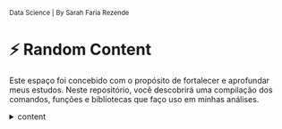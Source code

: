 <sub> Data Science | By Sarah Faria Rezende </sub>

# ⚡ Random Content

Este espaço foi concebido com o propósito de fortalecer e aprofundar meus estudos.
Neste repositório, você descobrirá uma compilação dos comandos, funções e bibliotecas que faço uso em minhas análises. 

<details>
<summary>content</summary>

## 🔹 _Pandas_

O pandas é uma ferramenta essencial em Python para análise e manipulação de dados. 
Com estruturas flexíveis como DataFrame e Series, permite importar, limpar, transformar e analisar dados de várias fontes. 
Ele organiza dados em linhas e colunas, suporta diversos formatos de importação/exportação, facilita limpeza, manipulação e visualização. 
Ideal para cientistas de dados e analistas, o pandas é crucial na exploração de dados, identificação de padrões e análises. 
Amplamente usado, é uma ferramenta indispensável para projetos pessoais e empresariais, devido a sua eficiência e natureza intuitiva.

```python
import pandas as pd
```
### 🔸 Importanto arquivos CSV

O código _df = pd.read_csv("")_ é usado para ler um arquivo CSV e criar um DataFrame utilizando a biblioteca pandas em Python.

```python
    df = pd.read_csv("/content/listings.csv")
```
  * **df:** É uma variável que armazenará o DataFrame criado a partir do arquivo CSV. "df" é uma convenção comum para denotar um DataFrame.
  * **pd**: É um alias para a biblioteca pandas. Isso permite que você use funções da biblioteca pandas utilizando o prefixo "pd.".
  * **read_csv**: É uma função do pandas utilizada para ler arquivos CSV e criar DataFrames a partir deles.
  * **("/content/listings.csv")**: É o caminho do arquivo CSV que você deseja ler. Nesse exemplo, o arquivo "listings.csv" está localizado na pasta "/content".

Portanto, quando você executa esse código, ele carrega o arquivo CSV especificado e cria um DataFrame chamado "df" que contém os dados do arquivo CSV. Esse DataFrame pode ser usado para realizar várias operações de análise e manipulação de dados.

### 🔸 Qtd de atributos, entradas e tipos de variáveis

```python
print("Entradas: ", df[df.columns[0]].count())
print("Variáveis: ", df.shape[1])
```
Essas linhas de código estão realizando duas ações em relação a um DataFrame chamado "df":

* **print("Entradas: ", df[df.columns[0]].count())**: Esta linha imprime o número de entradas (ou linhas) presentes na primeira coluna do DataFrame "df". Isso é feito usando a função _count()_ que conta a quantidade de valores não nulos nessa coluna específica. O resultado é impresso na saída, junto com a mensagem "Entradas: ".

* **print("Variáveis: ", df.shape[1])**: Aqui, a linha imprime o número de variáveis (ou colunas) no DataFrame "df". Isso é feito usando o atributo _.shape_, que retorna uma tupla representando as dimensões do DataFrame (linhas, colunas). O índice 1 da tupla é utilizado para obter o número de colunas, e o resultado é impresso junto com a mensagem "Variáveis: ".

Em resumo, essas linhas de código estão fornecendo informações sobre o tamanho do DataFrame, contando o número de entradas (linhas) em uma coluna específica e o número total de variáveis (colunas) no DataFrame. Isso pode ser útil para entender a estrutura e a quantidade de dados no DataFrame.

### 🔸 Como verificar as 5 primeiras entradas do dataset

O código df.head() é utilizado para exibir as primeiras linhas de um DataFrame chamado "df". A função head() é uma função da biblioteca pandas em Python e é frequentemente usada para visualizar uma amostra inicial dos dados em um DataFrame. 
* o pandas irá mostrar por padrão as primeiras 5 linhas do DataFrame. Mas se você quiser ver mais ou menos linhas, pode passar um número como argumento para a função, por exemplo, df.head(10) irá mostrar as primeiras 10 linhas.

```python
df.head()
```
### 🔸 Verificar os tipos de variáveis

O _código display(df.dtypes)_ é usado para exibir os tipos de dados das colunas de um DataFrame "df". 
* A função _dtypes_ é uma função do pandas que retorna uma série contendo os tipos de dados de cada coluna do DataFrame.
* A função _display()_ é uma maneira de apresentar informações de forma mais formatada e amigável em ambientes como o Jupyter Notebook.

```python
display(df.dtypes)
```

### 🔸 Classificando Variáveis por Valores Ausentes em Ordem Decrescente

O código calcula a porcentagem de valores ausentes em cada coluna de um DataFrame "df" e, em seguida, 
classifica essas porcentagens em ordem decrescente.

```python
(round((df.isnull().sum()/df.shape[0]),2)*100).sort_values(ascending = False)
```
Aqui está o que cada parte do código faz:
* **df.isnull().sum()**: Calcula a quantidade de valores ausentes em cada coluna do DataFrame "df".
* **df.shape[0]**: Retorna o número total de linhas no DataFrame "df", ou seja, o total de entradas.
* **(df.isnull().sum()/df.shape[0])**: Calcula a proporção de valores ausentes em relação ao total de entradas para cada coluna.
* **round((df.isnull().sum()/df.shape[0]), 2)**: Arredonda as proporções calculadas para duas casas decimais.
* ***100**: Multiplica as proporções arredondadas por 100 para obter a porcentagem.
* **.sort_values(ascending=False)**: Classifica as porcentagens de valores ausentes em ordem decrescente, ou seja, da maior para a menor.

### 🔸 Verificando a quantidade de itens por culuna

O código é usado para verificar a quantidade de itens não nulos (não ausentes) em cada coluna de um DataFrame "df" e, em seguida, classificar essas quantidades em ordem decrescente.

```python
df.count().sort_values(ascending=False)
```
Aqui está o que cada parte do código faz:
* **df.count()**: Calcula a quantidade de itens não nulos em cada coluna do DataFrame "df".
* **.sort_values(ascending=False)**: Classifica as quantidades de itens não nulos em ordem decrescente, ou seja, da maior para a menor.

---
## 🔹 _Numpy_
* O NumPy é essencial para **computação científica** em Python, com suporte a **arrays** multidimensionais e operações **matemáticas** rápidas. 
Introduz o objeto **ndarray** para criar **matrizes eficientes**, operações elementares sem **loops**, broadcasting automático e 
funções matemáticas embutidas. Permite indexação eficiente, manipulação de arrays e integração com outras bibliotecas. 
Sua eficiência, capacidade de lidar com grandes dados numéricos e código aberto o tornam vital para ciência de dados, análises e 
simulações. NumPy é central na computação científica em Python.

```python
import numpy as np
```
---
## 🔹 _Matplotlib_
* O Matplotlib é uma biblioteca Python para **visualização de dados**. Ele oferece ferramentas versáteis para criar diversos tipos de gráficos, 
desde simples até complexos, permitindo personalização de cores, estilos e marcadores. Compatível com diferentes formatos de saída, 
é usado para criação de gráficos em publicações científicas e relatórios. Pode ser integrado com o ambiente Jupyter para exibir gráficos 
diretamente no notebook, facilitando a análise interativa de dados. 
É uma escolha essencial para comunicar informações visuais de maneira eficaz.

```python

import matplotlib.pyplot as plt

```
### 🔸 Gráficos
* O **%matplotlib inline** é "magic command" específica da interface do IPython (um interpretador interativo do Python) que está 
frequentemente usado em notebooks Jupyter para controlar o comportamento dos gráficos gerados pela biblioteca Matplotlib. Ao utilizar _%matplotlib inline_ em um notebook, você faz com que os gráficos gerados pelo Matplotlib sejam exibidos automaticamente abaixo do 
código correspondente. Isso é útil para análise de dados e visualizações. Sem isso, seria necessário usar _plt.show()_ para mostrar gráficos. A partir do 
Matplotlib 2.0, _%matplotlib inline_ foi substituído por _%matplotlib_ com opções de renderização. O inline ainda mostra gráficos no notebook, mas agora 
o comando é mais flexível para ambientes gráficos diversos.

```python

%matplotlib inline

```
### 🔸 Tamanho dos gráficos
* Define o tamanho padrão das figuras (gráficos) criadas pelo Matplotlib. 
O valor [10,5] representa a largura e a altura da figura em polegadas. Isso afeta as dimensões das visualizações quando elas 
são mostradas ou salvas.

```python
plt.rcParams["figure.figsize"] = [10,5]
```
### 🔸 Tamanho da fonte
* Define o tamanho padrão da fonte nos textos dos gráficos, como rótulos de eixos, títulos e legendas.
O valor 12 especifica o tamanho da fonte em pontos.

```python
plt.rcParams["font.size"] = 12
```

---
## 🔹 _Seaborn_

* O Seaborn, extensão do **Matplotlib**, enfoca criar **visualizações estatísticas** atraentes em Python. 
Com funções de alto nível e estilos pré-configurados, simplifica gráficos complexos. Destacam-se estilos de plotagem melhorados, 
integração com DataFrames, gráficos estatísticos como dispersão com ajustes, agrupamento e paletas de cores intuitivas. 
Recurso Facet Grid facilita criar grades de gráficos com variáveis diferentes. Também suporta visualizações matriciais como mapas 
de calor. Popular entre cientistas de dados, o Seaborn melhora a comunicação de dados complexos e se integra a pandas e Matplotlib.

```python
import seaborn as sns
```
---
## 🔹 _Missingno_

* A biblioteca "missingno" em Python **visualiza dados ausentes** em conjuntos de dados, fornecendo gráficos para identificar claramente as 
áreas sem valores e padrões de ausência. Características incluem matriz de valores ausentes, gráfico de barras e mapa de calor, 
exibindo proporções de valores faltantes e correlações entre colunas. Útil na análise exploratória, auxilia cientistas de dados a 
entender a extensão e a natureza dos valores ausentes, orientando decisões sobre tratamentos para garantir qualidade dos dados.

```python
import missingno
```
---
## 🔹 _Folium_
* O Folium, biblioteca Python, gera mapas interativos no código usando HTML e recursos JavaScript do Leaflet. 
Usado para visualizar dados geoespaciais, permite criar mapas com marcadores, pop-ups, camadas personalizadas e mais. 
Integra dados geoespaciais, suporta personalização, marcadores, pop-ups, e alavanca recursos avançados JavaScript. 
Útil para análise de dados espaciais, relatórios e apresentações. Amplamente aplicado em áreas como geolocalização, 
ciência ambiental e visualização geográfica, tornando análise e comunicação de informações geoespaciais mais acessíveis e eficazes.

```python
import folium
```
---
